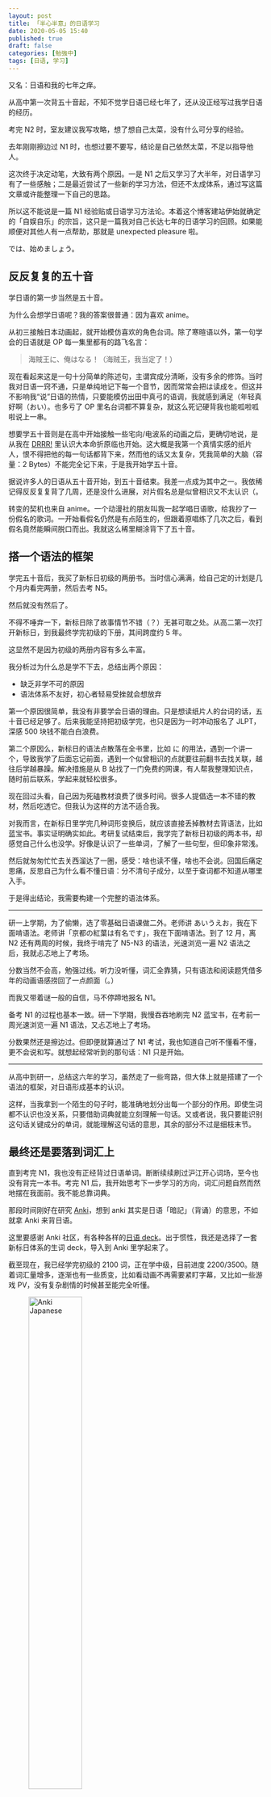 ```yaml
---
layout: post
title: 「半心半意」的日语学习
date: 2020-05-05 15:40
published: true
draft: false
categories: [勉強中]
tags: [日语, 学习]
---
```


又名：日语和我的七年之痒。

<!-- more -->

从高中第一次背五十音起，不知不觉学日语已经七年了，还从没正经写过我学日语的经历。

考完 N2 时，室友建议我写攻略，想了想自己太菜，没有什么可分享的经验。

去年刚刚擦边过 N1 时，也想过要不要写，结论是自己依然太菜，不足以指导他人。

这次终于决定动笔，大致有两个原因。一是 N1 之后又学习了大半年，对日语学习有了一些感触；二是最近尝试了一些新的学习方法，但还不太成体系，通过写这篇文章或许能整理一下自己的思路。

所以这不能说是一篇 N1 经验贴或日语学习方法论。本着这个博客建站伊始就确定的「自娱自乐」的宗旨，这只是一篇我对自己长达七年的日语学习的回顾。如果能顺便对其他人有一点帮助，那就是 unexpected pleasure 啦。

では、始めましょう。

## 反反复复的五十音

学日语的第一步当然是五十音。

为什么会想学日语呢？我的答案很普通：因为喜欢 anime。

从初三接触日本动画起，就开始模仿喜欢的角色台词。除了寒暄语以外，第一句学会的日语就是 OP 每一集里都有的路飞名言：

> 海賊王に、俺はなる！（海贼王，我当定了！）

现在看起来这是一句十分简单的陈述句，主谓宾成分清晰，没有多余的修饰。当时我对日语一窍不通，只是单纯地记下每一个音节，因而常常会把は读成を。但这并不影响我“说”日语的热情，只要能模仿出田中真弓的语调，我就感到满足（年轻真好啊（おい）。也多亏了 OP 里名台词都不算复杂，就这么死记硬背我也能呱啦呱啦说上一串。

想要学五十音则是在高中开始接触一些宅向/电波系的动画之后，更确切地说，是从我在 [DRRR!](https://movie.douban.com/subject/4291876/) 里认识大本命折原临也开始。这大概是我第一个真情实感的纸片人，恨不得把他的每一句话都背下来，然而他的话又太复杂，凭我简单的大脑（容量：2 Bytes）不能完全记下来，于是我开始学五十音。

据说许多人的日语从五十音开始，到五十音结束。我差一点成为其中之一。我依稀记得反反复复背了几周，还是没什么进展，对片假名总是似曾相识又不太认识（。

转变的契机也来自 anime。一个动漫社的朋友叫我一起学唱日语歌，给我抄了一份假名的歌词。一开始看假名仍然是有点陌生的，但跟着原唱练了几次之后，看到假名竟然能瞬间脱口而出。我就这么稀里糊涂背下了五十音。

## 搭一个语法的框架

学完五十音后，我买了新标日初级的两册书。当时信心满满，给自己定的计划是几个月内看完两册，然后去考 N5。

然后就没有然后了。

不得不唾弃一下，新标日除了故事情节不错（？）无甚可取之处。从高二第一次打开新标日，到我最终学完初级的下册，其间跨度约 5 年。

这显然不是因为初级的两册内容有多么丰富。

我分析过为什么总是学不下去，总结出两个原因：

- 缺乏非学不可的原因
- 语法体系不友好，初心者轻易受挫就会想放弃

第一个原因很简单，我没有非要学会日语的理由。只是想读纸片人的台词的话，五十音已经足够了。后来我能坚持把初级学完，也只是因为一时冲动报名了 JLPT，深感 500 块钱不能白白浪费。

第二个原因么，新标日的语法点散落在全书里，比如 に 的用法，遇到一个讲一个，导致我学了后面忘记前面，遇到一个似曾相识的点就要往前翻书去找关联，越往后学越暴躁。解决措施是从 B 站找了一门免费的网课，有人帮我整理知识点，随时前后联系，学起来就轻松很多。

现在回过头看，自己因为死磕教材浪费了很多时间。很多人提倡选一本不错的教材，然后吃透它。但我认为这样的方法不适合我。

对我而言，在新标日里学完几种词形变换后，就应该直接丢掉教材去背语法，比如蓝宝书。事实证明确实如此。考研复试结束后，我学完了新标日初级的两本书，却感觉自己什么也没学。好像是认识了一些单词，了解了一些句型，但印象非常浅。

然后就匆匆忙忙去关西溜达了一圈，感受：啥也读不懂，啥也不会说。回国后痛定思痛，反思自己为什么看不懂日语：分不清句子成分，以至于查词都不知道从哪里入手。

于是得出结论，我需要构建一个完整的语法体系。

---

研一上学期，为了偷懒，选了零基础日语课做二外。老师讲 あいうえお，我在下面啃语法。老师讲「京都の紅葉は有名です」，我在下面啃语法。到了 12 月，离 N2 还有两周的时候，我终于啃完了 N5-N3 的语法，光速浏览一遍 N2 语法之后，我就忐忑地上了考场。

分数当然不会高，勉强过线。听力没听懂，词汇全靠猜，只有语法和阅读题凭借多年的动画语感捞回了一点颜面（。）

而我又带着谜一般的自信，马不停蹄地报名 N1。

备考 N1 的过程也基本一致。研一下学期，我慢吞吞地刷完 N2 蓝宝书，在考前一周光速浏览一遍 N1 语法，又忐忑地上了考场。

分数果然还是擦边过。但即便就算通过了 N1 考试，我也知道自己听不懂看不懂，更不会说和写。就想起经常听到的那句话：N1 只是开始。

---

从高中到研一，总结这六年的学习，虽然走了一些弯路，但大体上就是搭建了一个语法的框架，对日语形成基本的认识。

这样，当我拿到一个陌生的句子时，能准确地划分出每一个部分的作用。即使生词都不认识也没关系，只要借助词典就能立刻理解一句话。又或者说，我只要能识别这句话关键成分的单词，就能理解这句话的意思，其余的部分不过是细枝末节。

## 最终还是要落到词汇上

直到考完 N1，我也没有正经背过日语单词。断断续续刷过沪江开心词场，至今也没有背完一本书。考完 N1 后，我开始思考下一步学习的方向，词汇问题自然而然地摆在我面前。我不能总靠词典。

那段时间刚好在研究 [Anki](https://apps.ankiweb.net/)，想到 anki 其实是日语「暗記」（背诵）的意思，不如就拿 Anki 来背日语。

这里要感谢 Anki 社区，有各种各样的[日语 deck](https://ankiweb.net/shared/decks/japanese)。出于惯性，我还是选择了一套新标日体系的生词 deck，导入到 Anki 里学起来了。

截至现在，我已经学完初级的 2100 词，正在学中级，目前进度 2200/3500。随着词汇量增多，逐渐也有一些质变，比如看动画不再需要紧盯字幕，又比如一些游戏 PV，没有复杂剧情的时候甚至能完全听懂。

<figure>
<img src="/assets/images/2020/anki-japanese-1.jpg" alt="Anki Japanese" width="50%">
<figcaption>初级单词全部 mature</figcaption>
</figure>

<figure>
<img src="/assets/images/2020/anki-japanese-2.jpg" alt="Anki Japanese2" width="50%">
<figcaption>中级单词进度喜人</figcaption>
</figure>

词汇量增加固然可喜可贺，但刷日推和 pixiv 还是常常有看不懂的地方，所以最近在探索新的学习方法。

## 新的起点

Anki 虽好，但自从我开始社畜后就越来越少打开它了。主要原因是懒，每晚十点多下班，实在是不想再背单词，常常会自说自话：啊，那么今天就休息一次。

但语言如果不常用就会逐渐遗忘。考虑到未来移居 11 区的可能性，我需要给自己制定一个无痛学习的计划。说起来我也算是有丰富的语言学习经验：虽然几乎没特别费劲地学英语，但水平一直还不错。所以我想从英语里找到一个适合我的模式。

回顾自己从小到大学英语的过程，很重要的一点就是兴趣。读原著啦，背剧本啦（感谢[艾伦·索金](https://zh.wikipedia.org/wiki/%E8%89%BE%E5%80%AB%C2%B7%E7%B4%A2%E9%87%91)巨巨），从来不觉得累。反倒是要刻意控制时间，别让英语挤占其他科目的学习。

这么一想就很简单啦，怀疑什么也不要怀疑我对日语的兴趣。当务之急是找到感兴趣的方向，我的第一反应是读原版漫画，OP 或者死神小学生都够我看很久很久。

但漫画也有一些问题，比如用词偏口语化。而日语里（至少我目前的感觉上）口语和书面语的区别非常大。大概是多年动漫浸入式学习的原因，偏口语的文字，我只要能读出来，就能把意思猜得八九不离十。但书面语却几乎是另一个领域。

那么就从文学作品开始吧。我整理了手上现有的日语资源：

- FZ 小说，FGO 设定集，FSN 原画册，在北京；
- 渚薰设定集，在北京；
- 《[折原臨也と、夕焼けを](https://book.douban.com/subject/26385338/)》，很不幸，也在北京；
- 《[星の王子さま](https://book.douban.com/subject/4129411/)》，在家！！！我尖叫了，天知道我为什么把它带回来。
- 《[銀河鉄道の夜](https://book.douban.com/subject/1944218/)》，电子版。

じゃ決まった！就从《小王子》和《银河铁道之夜》开始。两本都算是儿童文学的范畴，用词啦句式啦也比较简单。

《银河铁道之夜》，目前进度 26%，epub 版本在 Apple Books 的显示效果很舒服 👇

![Apple Books 银河铁道之夜](/assets/images/2020/apple-books-ginga.jpg)

划词搜索也很方便，唯一苦恼的是 Apple 自带词典的词条似乎不太多，不过配合 [MOJi 辞書](https://sspai.com/post/45299)也基本够用。

![MOJi 辞書](/assets/images/2020/moji-japanese.jpg)

读儿童文学时仍然会遇到看不懂的句子，坚持下去的话，应该会有所进步吧？

这一阶段的日语学习暂且就这样，先试行 1~2 个月。离毕业大约也就是不到两个月，姑且把阅读日语作品作为一个 [PoC](https://en.wikipedia.org/wiki/Proof_of_concept)，两个月后再来复盘。

---

我学日语的经历大致如上。

有时候想到能考过 N1 已经比很多人强了，转头又唾弃自己菜得抠脚竟然还不学习。大多数时候三天打鱼两天晒网，考试前紧张突击一两周，平均来看，最多也只能算是「半心半意」。

但从结果出发，这样的学习方式对我来说就足够了。我既非日语专业，短期内也不需要靠日语生活，只是出于 80% 的兴趣和 20%（或许再多一点）的长久规划，而自娱自乐地学着日语。

或许也因为自己学翻译，所以很清楚任何翻译都约等于译者的理解重构和再创作。而我想要读到原汁原味的作品，就一定要学日语。

以上です。
